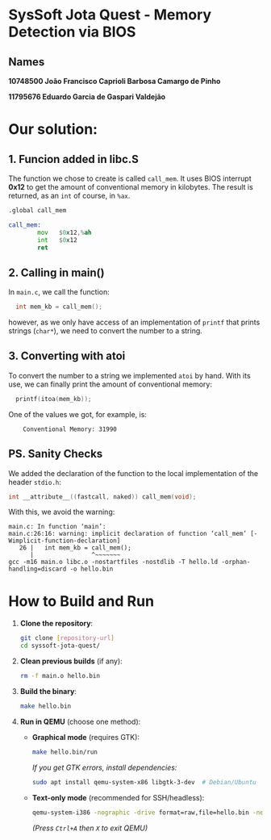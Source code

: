 # SysSoft Jota Quest - Memory Detection via BIOS

## Names
**10748500 João Francisco Caprioli Barbosa Camargo de Pinho**

**11795676 Eduardo Garcia de Gaspari Valdejão**

# Our solution:
## 1. Funcion added in libc.S

The function we chose to create is called ```call_mem```. It uses BIOS interrupt **0x12** to get the amount of conventional memory in kilobytes. The result is returned, as an ```int``` of course, in ```%ax```.

```asm
.global call_mem

call_mem:
        mov   $0x12,%ah               
        int   $0x12
		ret
```

## 2. Calling in main()
In ```main.c```, we call the function:
```C
  int mem_kb = call_mem();
```
however, as we only have access of an implementation of ```printf``` that prints strings (```char*```), we need to convert the number to a string.

## 3. Converting with atoi
To convert the number to a string we implemented ```atoi``` by hand. With its use, we can finally print the amount of conventional memory:
```C
  printf(itoa(mem_kb));
```

One of the values we got, for example, is:
```
    Conventional Memory: 31990
```

## PS. Sanity Checks

We added the declaration of the function to the local implementation of the header ```stdio.h```:

```h
int __attribute__((fastcall, naked)) call_mem(void);
```
With this, we avoid the warning:
```
main.c: In function ‘main’:
main.c:26:16: warning: implicit declaration of function ‘call_mem’ [-Wimplicit-function-declaration]
   26 |   int mem_kb = call_mem();
      |                ^~~~~~~~
gcc -m16 main.o libc.o -nostartfiles -nostdlib -T hello.ld -orphan-handling=discard -o hello.bin
```

# How to Build and Run

1. **Clone the repository**:
   ```bash
   git clone [repository-url]
   cd syssoft-jota-quest/
   ```

2. **Clean previous builds** (if any):
   ```bash
   rm -f main.o hello.bin
   ```

3. **Build the binary**:
   ```bash
   make hello.bin
   ```

4. **Run in QEMU** (choose one method):

   - **Graphical mode** (requires GTK):
     ```bash
     make hello.bin/run
     ```
     *If you get GTK errors, install dependencies:*
     ```bash
     sudo apt install qemu-system-x86 libgtk-3-dev  # Debian/Ubuntu
     ```

   - **Text-only mode** (recommended for SSH/headless):
     ```bash
     qemu-system-i386 -nographic -drive format=raw,file=hello.bin -net none
     ```
     *(Press `Ctrl+A` then `X` to exit QEMU)*
